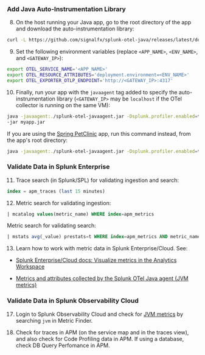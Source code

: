### Add Java Auto-Instrumentation Library
8. On the host running your Java app, go to the root directory of the app and download the auto-instrumentation library:
```bash
curl -L https://github.com/signalfx/splunk-otel-java/releases/latest/download/splunk-otel-javaagent.jar -o splunk-otel-javaagent.jar
```
9. Set the following environment variables (replace `<APP_NAME>`, `<ENV_NAME>`, and `<GATEWAY_IP>`):
```bash
export OTEL_SERVICE_NAME='<APP_NAME>'
export OTEL_RESOURCE_ATTRIBUTES='deployment.environment=<ENV_NAME>'
export OTEL_EXPORTER_OTLP_ENDPOINT='http://<GATEWAY_IP>:4317'
```

10. Finally, run your app with the `javaagent` tag added to specify the auto-instrumentation library (`<GATEWAY_IP>` may be `localhost` if the OTel collector is running on the same VM):
```bash
java -javaagent:./splunk-otel-javaagent.jar -Dsplunk.profiler.enabled=true -Dsplunk.metrics.enabled=true -Dsplunk.metrics.endpoint='http://<GATEWAY_IP>:9943' \
-jar myapp.jar
```
If you are using the [Spring PetClinic](https://github.com/spring-projects/spring-petclinic) app, run this command instead, from the app's root directory:
```bash
java -javaagent:./splunk-otel-javaagent.jar -Dsplunk.profiler.enabled=true -Dsplunk.metrics.enabled=true -Dsplunk.metrics.endpoint='http://<GATEWAY_IP>:9943' -jar target/spring-petclinic-*-SNAPSHOT.jar
```

### Validate Data in Splunk Enterprise
11. Trace search (in Splunk/SPL) for validating ingestion and search:
```sql
index = apm_traces (last 15 minutes)
```
12. Metric search for validating ingestion:
```sql
| mcatalog values(metric_name) WHERE index=apm_metrics
```
Metric search for validating search:
```sql
| mstats avg(_value) prestats=t WHERE index=apm_metrics AND metric_name="runtime.jvm.memory.*" span=1m by metric_name | timechart avg(_value) as "Avg" span=1m by metric_name
```

13. Learn how to work with metric data in Splunk Enterprise/Cloud. See:

- [Splunk Enterprise/Cloud docs: Visualize metrics in the Analytics Workspace](https://docs.splunk.com/Documentation/Splunk/8.2.6/Metrics/Visualize)

- [Metrics and attributes collected by the Splunk OTel Java agent (JVM metrics)](https://docs.splunk.com/Observability/gdi/get-data-in/application/java/configuration/java-otel-metrics-attributes.html#jvm-metrics)


### Validate Data in Splunk Observability Cloud
17. Login to Splunk Observability Cloud and check for [JVM metrics](https://docs.splunk.com/Observability/gdi/get-data-in/application/java/configuration/java-otel-metrics-attributes.html#jvm-metrics) by searching `jvm` in Metric Finder. 

18. Check for traces in APM (on the service map and in the traces view), and also check for Code Profiling data in APM. If using a database, check DB Query Perfomance in APM.